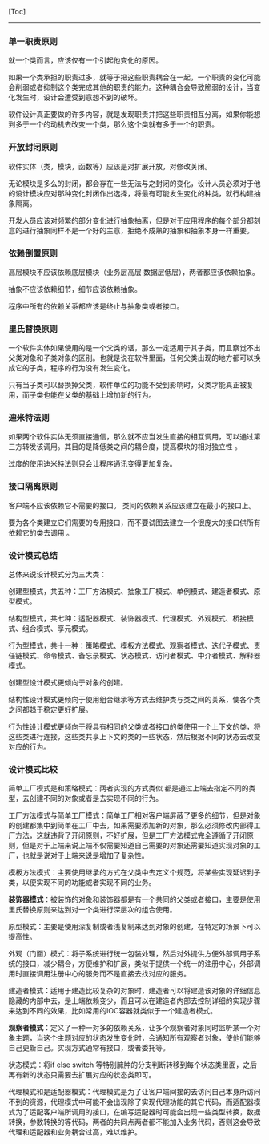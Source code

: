 [Toc]

---

### 单一职责原则

就一个类而言，应该仅有一个引起他变化的原因。

如果一个类承担的职责过多，就等于把这些职责耦合在一起，一个职责的变化可能会削弱或者抑制这个类完成其他的职责的能力。这种耦合会导致脆弱的设计，当变化发生时，设计会遭受到意想不到的破坏。

软件设计真正要做的许多内容，就是发现职责并把这些职责相互分离，如果你能想到多于一个的动机去改变一个类，那么这个类就有多于一个的职责。

### 开放封闭原则

软件实体（类，模块，函数等）应该是对扩展开放，对修改关闭。

无论模块是多么的封闭，都会存在一些无法与之封闭的变化，设计人员必须对于他的设计模块应对那种变化封闭作出选择，将最有可能发生变化的种类，就行构建抽象隔离。

开发人员应该对频繁的部分变化进行抽象抽离，但是对于应用程序的每个部分都刻意的进行抽象同样不是一个好的主意，拒绝不成熟的抽象和抽象本身一样重要。

### 依赖倒置原则

高层模块不应该依赖底层模块（业务层高层 数据层低层），两者都应该依赖抽象。

抽象不应该依赖细节，细节应该依赖抽象。

程序中所有的依赖关系都应该是终止与抽象类或者接口。

### 里氏替换原则

一个软件实体如果使用的是一个父类的话，那么一定适用于其子类，而且察觉不出父类对象和子类对象的区别。也就是说在软件里面，任何父类出现的地方都可以换成它的子类，程序的行为没有发生变化。

只有当子类可以替换掉父类，软件单位的功能不受到影响时，父类才能真正被复用，而子类也能在父类的基础上增加新的行为。

### 迪米特法则

 如果两个软件实体无须直接通信，那么就不应当发生直接的相互调用，可以通过第三方转发该调用。其目的是降低类之间的耦合度，提高模块的相对独立性 。

过度的使用迪米特法则只会让程序通讯变得更加复杂。

### 接口隔离原则

客户端不应该依赖它不需要的接口。
类间的依赖关系应该建立在最小的接口上。 

 要为各个类建立它们需要的专用接口，而不要试图去建立一个很庞大的接口供所有依赖它的类去调用 。

### 设计模式总结

总体来说设计模式分为三大类：

创建型模式，共五种：工厂方法模式、抽象工厂模式、单例模式、建造者模式、原型模式。

结构型模式，共七种：适配器模式、装饰器模式、代理模式、外观模式、桥接模式、组合模式、享元模式。

行为型模式，共十一种：策略模式、模板方法模式、观察者模式、迭代子模式、责任链模式、命令模式、备忘录模式、状态模式、访问者模式、中介者模式、解释器模式。

创建型设计模式更倾向于对象的创建。

结构性设计模式更倾向于使用组合继承等方式去维护类与类之间的关系，使各个类之间都趋于稳定更好扩展。

行为性设计模式更倾向于将具有相同的父类或者接口的类使用一个上下文的类，将这些类进行连接，这些类共享上下文的类的一些状态，然后根据不同的状态去改变对应的行为。

### 设计模式比较

简单工厂模式是和策略模式：两者实现的方式类似 都是通过上端去指定不同的类型，去创建不同的对象或者是去实现不同的行为。

工厂方法模式与简单工厂模式：简单工厂相对客户端屏蔽了更多的细节，但是对象的创建都集中到简单在工厂中去，如果需要添加新的对象，那么必须修改内部得工厂方法，这就违背了开闭原则，不好扩展，但是工厂方法模式完全遵循了开闭原则，但是对于上端来说上端不仅需要知道自己需要的对象还需要知道实现对象的工厂，也就是说对于上端来说是增加了复杂性。

模板方法模式：主要使用继承的方式在父类中去定义个规范，将某些实现延迟到子类，以便实现不同的功能或者实现不同的业务。

**装饰器模式**：被装饰的对象和装饰器都是有一个共同的父类或者接口，主要是使用里氏替换原则来达到对一个类进行深层次的组合使用。

原型模式：主要是使用深复制或者浅复制来达到对象的创建，在特定的场景下可以提高性。

外观（门面）模式：将子系统进行统一包装处理，然后对外提供方便外部调用子系统的接口，减少耦合，方便维护和扩展，类似于提供一个统一的注册中心，外部调用时直接调用注册中心的服务而不是直接去找对应的服务。

建造者模式：适用于建造比较复杂的对象时，建造者可以将建造该对象的详细信息隐藏的内部中去，是上端依赖变少，而且可以在建造者内部去控制详细的实现步骤来达到不同的效果，比如常用的IOC容器就类似于一个建造者模式。

**观察者模式**：定义了一种一对多的依赖关系，让多个观察者对象同时监听某一个对象主题，当这个主题对应的状态发生变化时，会通知所有观察者对象，使他们能够自己更新自己。实现方式通常有接口，或者委托等。

状态模式：将if else switch 等特别臃肿的分支判断转移到每个状态类里面，之后再有新的状态只需要去扩展对应的状态类即可。

代理模式和是适配器模式：代理模式是为了让客户端间接的去访问自己本身所访问不到的资源，代理模式中可能不会出现除了实现代理功能的其它代码，而适配器模式为了适配客户端所调用的接口，在编写适配器时可能会出现一些类型转换，数据转换，参数转换的等代码，两者的共同点两者都不能加入业务代码，否则这会导致代理和适配器和业务耦合过高，难以维护。